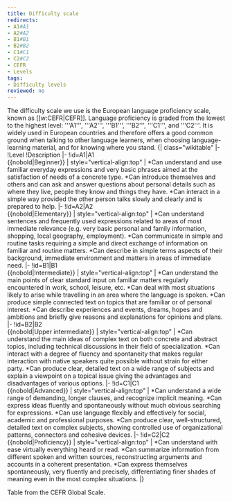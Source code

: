 ```yaml
---
title: Difficulty scale
redirects:
- A1#A1
- A2#A2
- B1#B1
- B2#B2
- C1#C1
- C2#C2
- CEFR
- Levels
tags:
- Difficulty levels
reviewed: no
---
```


The difficulty scale we use is the European language proficiency scale, known as [[w:CEFR|CEFR]]. Language proficiency is graded from the lowest to the highest level: '''A1''', '''A2''', '''B1''', '''B2''', '''C1''', and '''C2'''. It is widely used in European countries and therefore offers a good common ground when talking to other language learners, when choosing language-learning material, and for knowing where you stand.
{| class="wikitable"
|-
!Level
!Description
|-
!id=A1|A1<br>{{nobold|Beginner}}
| style="vertical-align:top" |
*Can understand and use familiar everyday expressions and very basic phrases aimed at the satisfaction of needs of a concrete type.
*Can introduce themselves and others and can ask and answer questions about personal details such as where they live, people they know and things they have.
*Can interact in a simple way provided the other person talks slowly and clearly and is prepared to help.
|-
!id=A2|A2<br>{{nobold|Elementary}}
| style="vertical-align:top" |
*Can understand sentences and frequently used expressions related to areas of most immediate relevance (e.g. very basic personal and family information, shopping, local geography, employment).
*Can communicate in simple and routine tasks requiring a simple and direct exchange of information on familiar and routine matters.
*Can describe in simple terms aspects of their background, immediate environment and matters in areas of immediate need.
|-
!id=B1|B1<br>{{nobold|Intermediate}}
| style="vertical-align:top" |
*Can understand the main points of clear standard input on familiar matters regularly encountered in work, school, leisure, etc.
*Can deal with most situations likely to arise while travelling in an area where the language is spoken.
*Can produce simple connected text on topics that are familiar or of personal interest.
*Can describe experiences and events, dreams, hopes and ambitions and briefly give reasons and explanations for opinions and plans.
|-
!id=B2|B2<br>{{nobold|Upper intermediate}}
| style="vertical-align:top" |
*Can understand the main ideas of complex text on both concrete and abstract topics, including technical discussions in their field of specialization.
*Can interact with a degree of fluency and spontaneity that makes regular interaction with native speakers quite possible without strain for either party.
*Can produce clear, detailed text on a wide range of subjects and explain a viewpoint on a topical issue giving the advantages and disadvantages of various options.
|-
!id=C1|C1<br>{{nobold|Advanced}}
| style="vertical-align:top" |
*Can understand a wide range of demanding, longer clauses, and recognize implicit meaning.
*Can express ideas fluently and spontaneously without much obvious searching for expressions.
*Can use language flexibly and effectively for social, academic and professional purposes.
*Can produce clear, well-structured, detailed text on complex subjects, showing controlled use of organizational patterns, connectors and cohesive devices.
|-
!id=C2|C2<br>{{nobold|Proficiency}}
| style="vertical-align:top" |
*Can understand with ease virtually everything heard or read.
*Can summarize information from different spoken and written sources, reconstructing arguments and accounts in a coherent presentation.
*Can express themselves spontaneously, very fluently and precisely, differentiating finer shades of meaning even in the most complex situations.
|}

<Footer>
<div class="gray small">
Table from the CEFR Global Scale.
</div>
</Footer>
